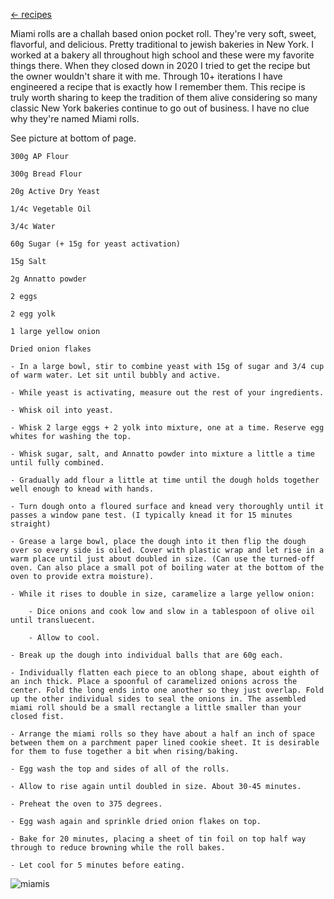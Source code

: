[<- recipes](../recipes)

Miami rolls are a challah based onion pocket roll. They're very soft, sweet, flavorful, and delicious. Pretty traditional to jewish bakeries in New York. I worked at a bakery all throughout high school and these were my favorite things there. When they closed down in 2020 I tried to get the recipe but the owner wouldn't share it with me. Through 10+ iterations I have engineered a recipe that is exactly how I remember them. This recipe is truly worth sharing to keep the tradition of them alive considering so many classic New York bakeries continue to go out of business. I have no clue why they're named Miami rolls.

See picture at bottom of page.

```
300g AP Flour
 
300g Bread Flour
 
20g Active Dry Yeast
 
1/4c Vegetable Oil

3/4c Water
 
60g Sugar (+ 15g for yeast activation)
 
15g Salt
 
2g Annatto powder
 
2 eggs
 
2 egg yolk
 
1 large yellow onion

Dried onion flakes
```
 
```
- In a large bowl, stir to combine yeast with 15g of sugar and 3/4 cup of warm water. Let sit until bubbly and active.

- While yeast is activating, measure out the rest of your ingredients.
 
- Whisk oil into yeast.
 
- Whisk 2 large eggs + 2 yolk into mixture, one at a time. Reserve egg whites for washing the top.
 
- Whisk sugar, salt, and Annatto powder into mixture a little a time until fully combined.
 
- Gradually add flour a little at time until the dough holds together well enough to knead with hands.
 
- Turn dough onto a floured surface and knead very thoroughly until it passes a window pane test. (I typically knead it for 15 minutes straight)
 
- Grease a large bowl, place the dough into it then flip the dough over so every side is oiled. Cover with plastic wrap and let rise in a warm place until just about doubled in size. (Can use the turned-off oven. Can also place a small pot of boiling water at the bottom of the oven to provide extra moisture).
 
- While it rises to double in size, caramelize a large yellow onion:

    - Dice onions and cook low and slow in a tablespoon of olive oil until transluecent. 

    - Allow to cool.
 
- Break up the dough into individual balls that are 60g each.
 
- Individually flatten each piece to an oblong shape, about eighth of an inch thick. Place a spoonful of caramelized onions across the center. Fold the long ends into one another so they just overlap. Fold up the other individual sides to seal the onions in. The assembled miami roll should be a small rectangle a little smaller than your closed fist.
 
- Arrange the miami rolls so they have about a half an inch of space between them on a parchment paper lined cookie sheet. It is desirable for them to fuse together a bit when rising/baking.
 
- Egg wash the top and sides of all of the rolls.
 
- Allow to rise again until doubled in size. About 30-45 minutes.
 
- Preheat the oven to 375 degrees.
 
- Egg wash again and sprinkle dried onion flakes on top.
 
- Bake for 20 minutes, placing a sheet of tin foil on top half way through to reduce browning while the roll bakes.

- Let cool for 5 minutes before eating.
```

![miamis](/miami_rolls.jpg)
